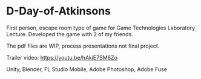 # D-Day-of-Atkinsons
First person, escape room type of game for Game Technologies Laboratory Lecture. Developed the game with 2 of my friends. 

The pdf files are WIP, process presentations not final project.

Trailer video: https://youtu.be/hAkiE7SM6Zo

Unity, Blender, FL Studio Mobile, Adobe Photoshop, Adobe Fuse


